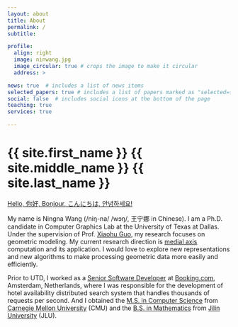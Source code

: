 ```yaml
---
layout: about
title: About
permalink: /
subtitle: 

profile:
  align: right
  image: ninwang.jpg
  image_circular: true # crops the image to make it circular
  address: >

news: true  # includes a list of news items
selected_papers: true # includes a list of papers marked as "selected={true}"
social: false  # includes social icons at the bottom of the page
teaching: true
services: true

---
```

<h1 class="post-title">
  <span class="font-weight-bold">{{ site.first_name }}</span> {{ site.middle_name }}
  {{ site.last_name }} 
</h1>

<a href='#'>Hello, 你好, Bonjour, こんにちは, 안녕하세요!</a>
 
My name is Ningna Wang (/niŋ-na/ /wɔŋ/, 王宁娜 in Chinese). I am a Ph.D. candidate in Computer Graphics Lab at the University of Texas at Dallas. Under the supervision of Prof. [Xiaohu Guo](https://personal.utdallas.edu/~xguo/), my research focuses on geometric modeling. My current research direction is [medial axis](https://en.wikipedia.org/wiki/Medial_axis) computation and its application. I would love to explore new representations and new algorithms to make processing geometric data more easily and efficiently. 

<!-- My work seeks new algorithms and new representations to make computing with geometric data easy, efficient, and reliable. -->

<!-- I would love to explore more applications of triangle meshes and tetrahedral meshes. -->

Prior to UTD, I worked as a [Senior Software Developer](https://careers.booking.com/teams/engineering/) at [Booking.com](https://www.booking.com/), Amsterdam, Netherlands, where I was responsible for the development of hotel availability distributed search system that handles thousands of requests per second. And I obtained the [M.S. in Computer Science](https://www.lti.cs.cmu.edu/) from [Carnegie Mellon University](https://www.cmu.edu/) (CMU) and the [B.S. in Mathematics](https://math.jlu.edu.cn/English/About_Us/Introduction.htm) from [Jilin University](https://math.jlu.edu.cn/English/Home.htm) (JLU).


<!-- **I am seeking for an internship opportunity in 2023/2024 ([CV](https://ningnawang.github.io/assets/pdf/cv_ningnawang.pdf), <a href="mailto:{{ site.email | encode_email }}" title="email">Email</a>)**
 -->



<!-- My Chinese name is 王宁娜. The closest pronunciation of my name in English is /niŋ-na/ /wɔŋ/.) -->


<!-- Write your biography here. Tell the world about yourself. Link to your favorite [subreddit](http://reddit.com). You can put a picture in, too. The code is already in, just name your picture `prof_pic.jpg` and put it in the `img/` folder.

Put your address / P.O. box / other info right below your picture. You can also disable any these elements by editing `profile` property of the YAML header of your `_pages/about.md`. Edit `_bibliography/papers.bib` and Jekyll will render your [publications page](/al-folio/publications/) automatically.

Link to your social media connections, too. This theme is set up to use [Font Awesome icons](http://fortawesome.github.io/Font-Awesome/) and [Academicons](https://jpswalsh.github.io/academicons/), like the ones below. Add your Facebook, Twitter, LinkedIn, Google Scholar, or just disable all of them. -->
